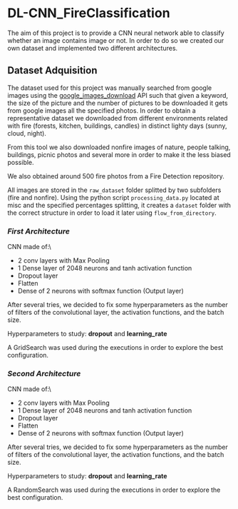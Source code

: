 # DL-CNN_FireClassification

The aim of this project is to provide a CNN neural network able to classify whether an image contains image or not. In order to do so we created our own dataset and implemented two different architectures.

## Dataset Adquisition

The dataset used for this project was manually searched from google images using the [google_images_download](https://github.com/hardikvasa/google-images-download) API such that given a keyword, the size of the picture and the number of pictures to be downloaded it gets from google images all the specified photos. 
In order to obtain a representative dataset we downloaded from different environments related with fire (forests, kitchen, buildings, candles) in distinct lighty days (sunny, cloud, night).

From this tool we also downloaded nonfire images of nature, people talking, buildings, picnic photos and several more in order to make it the less biased possible.

We also obtained around 500 fire photos from a Fire Detection repository. 

All images are stored in the `raw_dataset` folder splitted by two subfolders (fire and nonfire). Using the python script `processing_data.py` located at misc and the specified percentages splitting, it creates a `dataset` folder with the correct structure in order to load it later using `flow_from_directory`.


### ***First Architecture***

CNN made of:\
- 2 conv layers with Max Pooling
- 1 Dense layer of 2048 neurons and tanh activation function
- Dropout layer
- Flatten
- Dense of 2 neurons with softmax function (Output layer)

After several tries, we decided to fix some hyperparameters as the number of filters of the convolutional layer, the activation functions, and the batch size.

Hyperparameters to study: **dropout** and **learning_rate**

A GridSearch was used during the executions in order to explore the best configuration.

### ***Second Architecture***

CNN made of:\
- 2 conv layers with Max Pooling
- 1 Dense layer of 2048 neurons and tanh activation function
- Dropout layer
- Flatten
- Dense of 2 neurons with softmax function (Output layer)

After several tries, we decided to fix some hyperparameters as the number of filters of the convolutional layer, the activation functions, and the batch size.

Hyperparameters to study: **dropout** and **learning_rate**

A RandomSearch was used during the executions in order to explore the best configuration.